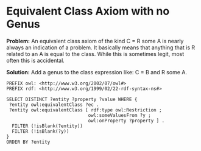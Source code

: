 # Equivalent Class Axiom with no Genus

**Problem:** An equivalent class axiom of the kind C = R some A is nearly always an indication of a problem. It basically means that anything that is R related to an A is equal to the class. While this is sometimes legit, most often this is accidental.

**Solution:** Add a genus to the class expression like: C = B and R some A.

```
PREFIX owl: <http://www.w3.org/2002/07/owl#>
PREFIX rdf: <http://www.w3.org/1999/02/22-rdf-syntax-ns#>

SELECT DISTINCT ?entity ?property ?value WHERE {
 ?entity owl:equivalentClass ?ec .
 ?entity owl:equivalentClass [ rdf:type owl:Restriction ;
                              owl:someValuesFrom ?y ;
                              owl:onProperty ?property ] .
  FILTER (!isBlank(?entity))
  FILTER (!isBlank(?y))
}
ORDER BY ?entity
```
